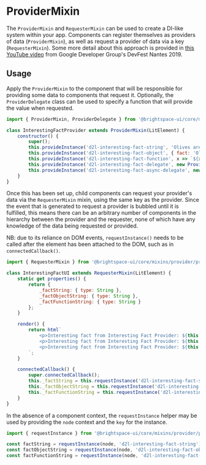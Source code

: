 # ProviderMixin

The `ProviderMixin` and `RequesterMixin` can be used to create a DI-like system within your app. Components can register themselves as providers of data (`ProviderMixin`), as well as request a provider of data via a key (`RequesterMixin`). Some more detail about this approach is provided in [this YouTube video](https://youtu.be/x9YDQUJx2uw?t=2104) from Google Developer Group's DevFest Nantes 2019.

## Usage

Apply the `ProviderMixin` to the component that will be responsible for providing some data to components that request it. Optionally, the `ProviderDelegate` class can be used to specify a function that will provide the value when requested. 

```js
import { ProviderMixin, ProviderDelegate } from '@brightspace-ui/core/mixins/provider/provider-mixin.js';

class InterestingFactProvider extends ProviderMixin(LitElement) {
	constructor() {
		super();
		this.provideInstance('d2l-interesting-fact-string', 'Olives are not the same as fish');
		this.provideInstance('d2l-interesting-fact-object', { fact: 'Olives are not the same as fish' });
		this.provideInstance('d2l-interesting-fact-function', x => `${x} are not the same as fish`);
		this.provideInstance('d2l-interesting-fact-delegate', new ProviderDelegate(() => 'Olives are not the same as fish'));
		this.provideInstance('d2l-interesting-fact-async-delegate', new ProviderDelegate(() => new Promise(...)));
	}
}
```

Once this has been set up, child components can request your provider's data via the `RequesterMixin` mixin, using the same key as the provider. Since the event that is generated to request a provider is bubbled until it is fulfilled, this means there can be an arbitrary number of components in the hierarchy between the provider and the requester, none of which have any knowledge of the data being requested or provided.

NB: due to its reliance on DOM events, `requestInstance()` needs to be called after the element has been attached to the DOM, such as in `connectedCallback()`.

```js
import { RequesterMixin } from '@brightspace-ui/core/mixins/provider/provider-mixin.js'

class InterestingFactUI extends RequesterMixin(LitElement) {
	static get properties() {
		return {
			_factString: { type: String },
			_factObjectString: { type: String },
			_factFunctionString: { type: String }
		};
	}

	render() {
		return html`
			<p>Interesting fact from Interesting Fact Provider: ${this._factString}</p>
			<p>Interesting fact from Interesting Fact Provider: ${this._factObjectString}</p>
			<p>Interesting fact from Interesting Fact Provider: ${this._factFunctionString}</p>
		`;
	}

	connectedCallback() {
		super.connectedCallback();
		this._factString = this.requestInstance('d2l-interesting-fact-string');
		this._factObjectString = this.requestInstance('d2l-interesting-fact-object').fact;
		this._factFunctionString = this.requestInstance('d2l-interesting-fact-function')('Olives');
	}
}
```

In the absence of a component context, the `requestInstance` helper may be used by providing the `node` context and the `key` for the instance.

```js
import { requestInstance } from '@brightspace-ui/core/mixins/provider/provider-mixin.js'

const factString = requestInstance(node, 'd2l-interesting-fact-string');
const factObjectString = requestInstance(node, 'd2l-interesting-fact-object').fact;
const factFunctionString = requestInstance(node, 'd2l-interesting-fact-function')('Olives');
```
